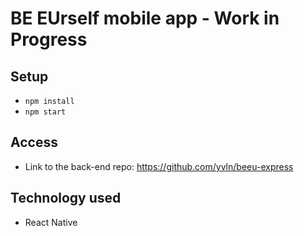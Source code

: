 # BE EUrself mobile app - Work in Progress

## Setup
- ```npm install```
- ```npm start```

## Access
- Link to the back-end repo: https://github.com/yvln/beeu-express

## Technology used
- React Native
